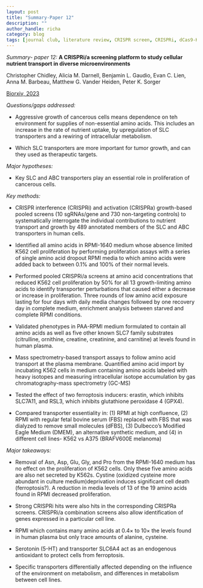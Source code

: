 ```yaml
---
layout: post
title: "Summary-Paper 12"
description: ""
author_handle: richa
category: blog
tags: [journal club, literature review, CRISPR screen, CRISPRi, dCas9-KRAB, CRISPRa, dCas9-SunTag, Cell culture (K562, A375), mammalian cells, SLC transporters, Mass spectrometry, GC-MS, SLC7A1, SLC7A5, SLC7A6, SLC7A2, SLC7A3, SLC7A7, SLC1A2, SLC6A4, SLC7A11, erastin, RSL3, SLC39A9, ZIP9, SLC6A4 ]
---
```

*Summary- paper 12:*
 **A CRISPRi/a screening platform to study cellular nutrient transport in diverse microenvironments**

Christopher Chidley, Alicia M. Darnell, Benjamin L. Gaudio, Evan C. Lien, Anna M. Barbeau, Matthew G. Vander Heiden, Peter K. Sorger

[Biorxiv, 2023](https://www.biorxiv.org/content/10.1101/2023.01.26.525375v1.full)

*Questions/gaps addressed:* 

-  Aggressive growth of cancerous cells means dependence on teh environment for supplies of non-essential amino acids. This includes an increase in the rate of nutrient uptake, by upregulation of SLC transporters and a rewiring of intracellular metabolism.

- Which SLC transporters are more important for tumor growth, and can they used as therapeutic targets.

*Major hypotheses:*

- Key SLC and ABC transporters play an essential role in proliferation of cancerous cells.

*Key methods:* 

- CRISPR interference (CRISPRi) and activation (CRISPRa) growth-based pooled screens (10 sgRNAs/gene and 730 non-targeting controls) to systematically interrogate the individual contributions to nutrient transport and growth by 489 annotated members of the SLC and ABC transporters in human cells.

- Identified all amino acids in RPMI-1640 medium whose absence limited K562 cell proliferation by performing proliferation assays with a series of single amino acid dropout RPMI media to which amino acids were added back to between 0.1% and 100% of their normal levels. 

- Performed pooled CRISPRi/a screens at amino acid concentrations that reduced K562 cell proliferation by 50% for all 13 growth-limiting amino acids to identify transporter perturbations that caused either a decrease or increase in proliferation. Three rounds of low amino acid exposure lasting for four days with daily media changes followed by one recovery day in complete medium, enrichment analysis between starved and complete RPMI conditions. 

- Validated phenotypes in PAA-RPMI medium formulated to contain all amino acids as well as five other known SLC7 family substrates (citrulline, ornithine, creatine, creatinine, and carnitine) at levels found in human plasma.

- Mass spectrometry-based transport assays to follow amino acid transport at the plasma membrane. Quantified amino acid import by incubating K562 cells in medium containing amino acids labeled with heavy isotopes and measuring intracellular isotope accumulation by gas chromatography-mass spectrometry (GC-MS)

- Tested the effect of two ferroptosis inducers: erastin, which inhibits SLC7A11, and RSL3, which inhibits glutathione peroxidase 4 (GPX4). 

- Compared transporter essentiality in: (1) RPMI at high confluence, (2) RPMI with regular fetal bovine serum (FBS) replaced with FBS that was dialyzed to remove small molecules (dFBS), (3) Dulbecco’s Modified Eagle Medium (DMEM), an alternative synthetic medium, and (4) in different cell lines- K562 vs A375 (BRAFV600E melanoma)


*Major takeaways:*

- Removal of Asn, Asp, Glu, Gly, and Pro from the RPMI-1640 medium has no effect on the proliferation of K562 cells. Only these five amino acids are also net secreted by K562s. Cystine (oxidized cysteine more abundant in culture medium)deprivation induces significant cell death (ferroptosis?). A reduction in media levels of 13 of the 19 amino acids found in RPMI decreased proliferation.

- Strong CRISPRi hits were also hits in the corresponding CRISPRa screens. CRISPRi/a combination screens also allow identification of genes expressed in a particular cell line. 

- RPMI which contains many amino acids at 0.4× to 10× the levels found in human plasma but only trace amounts of alanine, cysteine.

- Serotonin (5-HT) and transporter SLC6A4 act as an endogenous antioxidant to protect cells from ferroptosis.

- Specific transporters differentially affected depending on the influence of the environment on metabolism, and differences in metabolism between cell lines. 




 



